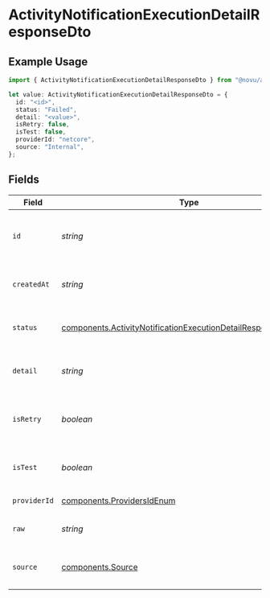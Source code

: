 # ActivityNotificationExecutionDetailResponseDto

## Example Usage

```typescript
import { ActivityNotificationExecutionDetailResponseDto } from "@novu/api/models/components";

let value: ActivityNotificationExecutionDetailResponseDto = {
  id: "<id>",
  status: "Failed",
  detail: "<value>",
  isRetry: false,
  isTest: false,
  providerId: "netcore",
  source: "Internal",
};
```

## Fields

| Field                                                                                                                                              | Type                                                                                                                                               | Required                                                                                                                                           | Description                                                                                                                                        |
| -------------------------------------------------------------------------------------------------------------------------------------------------- | -------------------------------------------------------------------------------------------------------------------------------------------------- | -------------------------------------------------------------------------------------------------------------------------------------------------- | -------------------------------------------------------------------------------------------------------------------------------------------------- |
| `id`                                                                                                                                               | *string*                                                                                                                                           | :heavy_check_mark:                                                                                                                                 | Unique identifier of the execution detail                                                                                                          |
| `createdAt`                                                                                                                                        | *string*                                                                                                                                           | :heavy_minus_sign:                                                                                                                                 | Creation time of the execution detail                                                                                                              |
| `status`                                                                                                                                           | [components.ActivityNotificationExecutionDetailResponseDtoStatus](../../models/components/activitynotificationexecutiondetailresponsedtostatus.md) | :heavy_check_mark:                                                                                                                                 | Status of the execution detail                                                                                                                     |
| `detail`                                                                                                                                           | *string*                                                                                                                                           | :heavy_check_mark:                                                                                                                                 | Detailed information about the execution                                                                                                           |
| `isRetry`                                                                                                                                          | *boolean*                                                                                                                                          | :heavy_check_mark:                                                                                                                                 | Whether the execution is a retry or not                                                                                                            |
| `isTest`                                                                                                                                           | *boolean*                                                                                                                                          | :heavy_check_mark:                                                                                                                                 | Whether the execution is a test or not                                                                                                             |
| `providerId`                                                                                                                                       | [components.ProvidersIdEnum](../../models/components/providersidenum.md)                                                                           | :heavy_check_mark:                                                                                                                                 | Provider ID of the job                                                                                                                             |
| `raw`                                                                                                                                              | *string*                                                                                                                                           | :heavy_minus_sign:                                                                                                                                 | Raw data of the execution                                                                                                                          |
| `source`                                                                                                                                           | [components.Source](../../models/components/source.md)                                                                                             | :heavy_check_mark:                                                                                                                                 | Source of the execution detail                                                                                                                     |